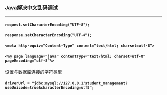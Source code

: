 ### Java解决中文乱码调试

---

#### `request.setCharacterEncoding("UTF-8");`

#### `response.setCharacterEncoding("UTF-8");`

#### `<meta http-equiv="Content-Type" content="text/html; charset=utf-8">`

#### `<%@ page language="java" contentType="text/html; charset=utf-8" pageEncoding="utf-8"%>`

设置与数据库连接的字符类型

#### `driverUrl = "jdbc:mysql://127.0.0.1/student_management?useUnicode=true&characterEncoding=utf8";`



